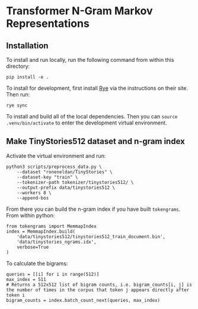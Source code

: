 # Transformer N-Gram Markov Representations

## Installation

To install and run locally, run the following command from within this directory:

```{bash}
pip install -e .
```

To install for development, first install [Rye](https://rye-up.com/) via the instructions on their site. Then run:

```{bash}
rye sync
```
To install and build all of the local dependencies. Then you can `source .venv/bin/activate` to enter the development virtual environment.


## Make TinyStories512 dataset and n-gram index

Activate the virtual environment and run:

```{bash}
python3 scripts/preprocess_data.py \
    --dataset "roneneldan/TinyStories" \
    --dataset-key "train" \
    --tokenizer-path tokenizer/tinystories512/ \
    --output-prefix data/tinystories512 \
    --workers 8 \
    --append-bos
```

From there you can build the n-gram index if you have built `tokengrams`. From within python:

```{python}
from tokengrams import MemmapIndex
index = MemmapIndex.build(
    'data/tinystories512/tinystories512_train_document.bin',
    'data/tinystories_ngrams.idx',
    verbose=True
)
```

To calculate the bigrams:

```{python}
queries = [[i] for i in range(512)]
max_index = 511
# Returns a 512x512 list of bigram counts, i.e. bigram_counts[i, j] is the number of times in the corpus that token j appears directly after token i
bigram_counts = index.batch_count_next(queries, max_index)
```
